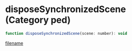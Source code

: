 # disposeSynchronizedScene (Category ped)

```js
function disposeSynchronizedScene(scene: number): void
```

[filename](disposeSynchronizedScene_m.md ':include')
